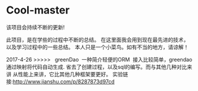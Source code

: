 # Cool-master
该项目会持续不断的更新!
     
此项目，是在学些的过程中不断的总结。 在这里面我会用到现在最先进的技术，以及学习过程中的一些总结。 本人只是一个小菜鸟。如有不当的地方，请谅解！
     
2017-4-26 >>>>>   greenDao  一种简介轻便的ORM  接入比较简单，greendao通过映射将代码自动生成. 省去了创建过程，以及sql的编写。而与其他几种对比来讲 从性能上来讲，它比其他几种框架要更好。 实验链接:http://www.jianshu.com/p/8287873d97cd
        
        
    




